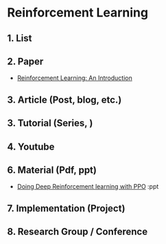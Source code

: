 # Reinforcement Learning

## 1. List



## 2. Paper

- [Reinforcement Learning: An Introduction](https://drive.google.com/file/d/1HGoZQjIb-VWQNfQTSFp3jkLt5eIvtQQU/view)

## 3. Article (Post, blog, etc.)



## 3. Tutorial (Series, )



## 4. Youtube



## 6. Material (Pdf, ppt)

- [Doing Deep Reinforcement learning with PPO](https://www.slideshare.net/ssuser517c25/doing-deep-reinforcement-learning-with-ppo-82483715) :ppt

## 7. Implementation (Project)


## 8. Research Group / Conference 